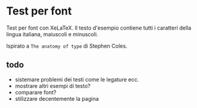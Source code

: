 Test per font
=============

Test per font con XeLaTeX. Il testo d'esempio contiene tutti i caratteri della lingua italiana, maiuscoli e minuscoli.

Ispirato a `The anatomy of type` di Stephen Coles.

todo
--

- sistemare problemi dei testi come le legature ecc.
- mostrare altri esempi di testo?
- comparare font?
- stilizzare decentemente la pagina
